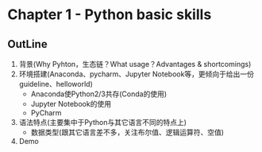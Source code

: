 # Chapter 1 - Python basic skills

## OutLine
1. 背景(Why Pyhton，生态链？What usage？Advantages & shortcomings)
2. 环境搭建(Anaconda、pycharm、Jupyter Notebook等，更倾向于给出一份guideline、helloworld)
	- Anaconda使Python2/3共存(Conda的使用)
	- Jupyter Notebook的使用
	- PyCharm
3. 语法特点(主要集中于Python与其它语言不同的特点上)
	- 数据类型(跟其它语言差不多，关注布尔值、逻辑运算符、空值)
4. Demo
